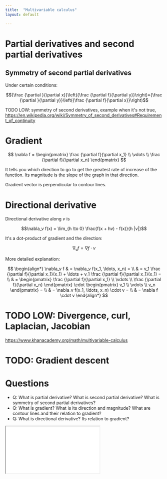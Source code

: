 ```yaml
---
title:  "Multivariable calculus"
layout: default

---
```


# Partial derivatives and second partial derivatives

## Symmetry of second partial derivatives

Under certain conditions:

$${\frac {\partial }{\partial x}}\left({\frac {\partial f}{\partial y}}\right)={\frac {\partial }{\partial y}}\left({\frac {\partial f}{\partial x}}\right)$$

TODO LOW: symmetry of second derivatives, example when it's not true, <https://en.wikipedia.org/wiki/Symmetry_of_second_derivatives#Requirement_of_continuity>

# Gradient

$$
\nabla f = 
\begin{pmatrix}
\frac {\partial f}{\partial x_1} \\
\vdots \\
\frac {\partial f}{\partial x_n}
\end{pmatrix}
$$

It tells you which direction to go to get the greatest rate of increase of the function.
Its magnitude is the slope of the graph in that direction.

Gradient vector is perpendicular to contour lines.

# Directional derivative

Directional derivative along $v$ is

$$\nabla_v f(x) = \lim_{h \to 0} \frac{f(x + hv) - f(x)}{h |v|}$$

It's a dot-product of gradient and the direction:

$$\nabla_v f = \nabla f \cdot v$$

More detailed explanation:

$$
\begin{align*}
\nabla_v f & = \nabla_v f(x_1, \ldots, x_n) = \\ 
& = v_1 \frac {\partial f}{\partial x_1}(x_1) + \ldots + v_1 \frac {\partial f}{\partial x_1}(x_1) = \\
& =
\begin{pmatrix}
\frac {\partial f}{\partial x_1} \\
\vdots \\
\frac {\partial f}{\partial x_n}
\end{pmatrix}
\cdot
\begin{pmatrix}
v_1 \\
\vdots \\
v_n
\end{pmatrix} = \\
& = \nabla_v f(x_1, \ldots, x_n) \cdot v = \\
& = \nabla f \cdot v
\end{align*}
$$


# TODO LOW: Divergence, curl, Laplacian, Jacobian

<https://www.khanacademy.org/math/multivariable-calculus>

# TODO: Gradient descent


# Questions

- Q: What is partial derivative? What is second partial derivative? What is symmetry of second partial derivatives? 
- Q: What is gradient? What is its direction and magnitude? What are contour lines and their relation to gradient?
- Q: What is directional derivative? Its relation to gradient?

<iframe class="autoresize nodisplay superlearn-iframe" src="{{ site.superlearn_url }}/ht/asdf2?deckname=multivariable calculus">
    <p>Your browser does not support iframes.</p>
</iframe>










